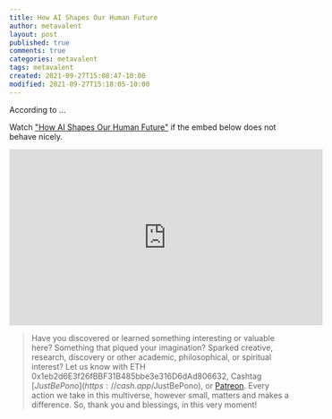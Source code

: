 ```yaml
---
title: How AI Shapes Our Human Future
author: metavalent
layout: post
published: true
comments: true
categories: metavalent
tags: metavalent
created: 2021-09-27T15:08:47-10:00
modified: 2021-09-27T15:18:05-10:00
---
```


According to ...

Watch ["How AI Shapes Our Human Future"](https://youtu.be/H0No6x5FYGo) if the embed below does not behave nicely. 

<div class="embed-container"><iframe width="560" height="315" src="https://www.youtube.com/embed/H0No6x5FYGo" title="YouTube video player" frameborder="0" allow="accelerometer; autoplay; clipboard-write; encrypted-media; gyroscope; picture-in-picture" allowfullscreen></iframe></div>

> Have you discovered or learned something interesting or valuable here? Something that piqued your imagination? Sparked creative, research, discovery or other academic, philosophical, or spiritual interest? Let us know with ETH 0x1eb2d6E3f26fBBF31B485bbe3e316D6dAd806632, Cashtag [$JustBePono](https://cash.app/$JustBePono), or [Patreon](https://patreon.com/metavalent). Every action we take in this multiverse, however small, matters and makes a difference. So, thank you and blessings, in this very moment!


